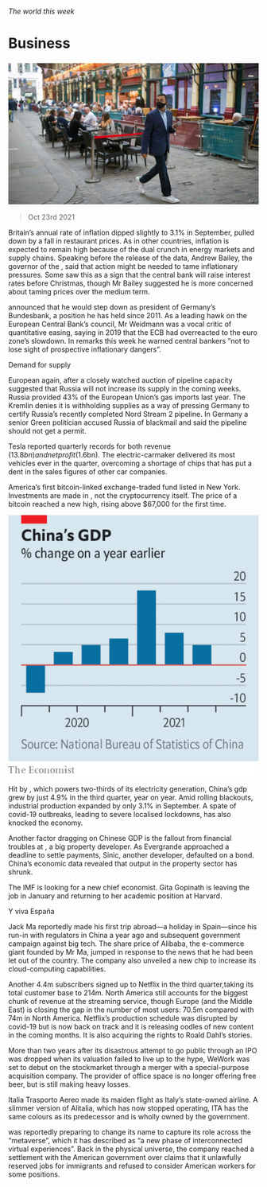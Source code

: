###### The world this week

# Business 

#####  

![image](images/20211023_wwp501.jpg) 

> Oct 23rd 2021 

Britain’s annual rate of  inflation dipped slightly to 3.1% in September, pulled down by a fall in restaurant prices. As in other countries, inflation is expected to remain high because of the dual crunch in energy markets and supply chains. Speaking before the release of the data, Andrew Bailey, the governor of the , said that action might be needed to tame inflationary pressures. Some saw this as a sign that the central bank will raise interest rates before Christmas, though Mr Bailey suggested he is more concerned about taming prices over the medium term.

 announced that he would step down as president of Germany’s Bundesbank, a position he has held since 2011. As a leading hawk on the European Central Bank’s council, Mr Weidmann was a vocal critic of quantitative easing, saying in 2019 that the ECB had overreacted to the euro zone’s slowdown. In remarks this week he warned central bankers “not to lose sight of prospective inflationary dangers”.


Demand for supply

European  again, after a closely watched auction of pipeline capacity suggested that Russia will not increase its supply in the coming weeks. Russia provided 43% of the European Union’s gas imports last year. The Kremlin denies it is withholding supplies as a way of pressing Germany to certify Russia’s recently completed Nord Stream 2 pipeline. In Germany a senior Green politician accused Russia of blackmail and said the pipeline should not get a permit.

Tesla reported quarterly records for both revenue ($13.8bn) and net profit ($1.6bn). The electric-carmaker delivered its most vehicles ever in the quarter, overcoming a shortage of chips that has put a dent in the sales figures of other car companies.

America’s first bitcoin-linked exchange-traded fund listed in New York. Investments are made in , not the cryptocurrency itself. The price of a bitcoin reached a new high, rising above $67,000 for the first time.

![image](images/20211023_WWC757.png) 


Hit by , which powers two-thirds of its electricity generation, China’s gdp grew by just 4.9% in the third quarter, year on year. Amid rolling blackouts, industrial production expanded by only 3.1% in September. A spate of covid-19 outbreaks, leading to severe localised lockdowns, has also knocked the economy.

Another factor dragging on Chinese GDP is the fallout from financial troubles at , a big property developer. As Evergrande approached a deadline to settle payments, Sinic, another developer, defaulted on a bond. China’s economic data revealed that output in the property sector has shrunk.

The IMF is looking for a new chief economist. Gita Gopinath is leaving the job in January and returning to her academic position at Harvard.

Y viva España

Jack Ma reportedly made his first trip abroad—a holiday in Spain—since his run-in with regulators in China a year ago and subsequent government campaign against big tech. The share price of Alibaba, the e-commerce giant founded by Mr Ma, jumped in response to the news that he had been let out of the country. The company also unveiled a new chip to increase its cloud-computing capabilities.

Another 4.4m subscribers signed up to Netflix in the third quarter,taking its total customer base to 214m. North America still accounts for the biggest chunk of revenue at the streaming service, though Europe (and the Middle East) is closing the gap in the number of most users: 70.5m compared with 74m in North America. Netflix’s production schedule was disrupted by covid-19 but is now back on track and it is releasing oodles of new content in the coming months. It is also acquiring the rights to Roald Dahl’s stories.

More than two years after its disastrous attempt to go public through an IPO was dropped when its valuation failed to live up to the hype, WeWork was set to debut on the stockmarket through a merger with a special-purpose acquisition company. The provider of office space is no longer offering free beer, but is still making heavy losses.

Italia Trasporto Aereo made its maiden flight as Italy’s state-owned airline. A slimmer version of Alitalia, which has now stopped operating, ITA has the same colours as its predecessor and is wholly owned by the government.

 was reportedly preparing to change its name to capture its role across the “metaverse”, which it has described as “a new phase of interconnected virtual experiences”. Back in the physical universe, the company reached a settlement with the American government over claims that it unlawfully reserved jobs for immigrants and refused to consider American workers for some positions.

